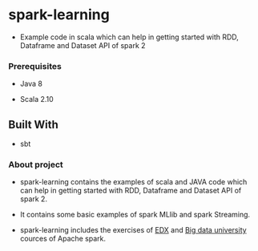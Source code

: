  
# spark-learning

* Example code in scala which can help in getting started with  RDD, Dataframe and Dataset API of spark 2
 

### Prerequisites

* Java 8

* Scala 2.10


## Built With

* sbt


### About project

* spark-learning contains the examples of scala and JAVA code which can help in getting started with RDD, Dataframe and Dataset API of spark 2.

* It contains some basic examples of spark MLlib and spark Streaming.

* spark-learning includes the exercises of [EDX](https://www.edx.org/course/big-data-analysis-apache-spark-uc-berkeleyx-cs110x)  and [Big data university](https://bigdatauniversity.com/learn/spark/)  cources of Apache spark.



